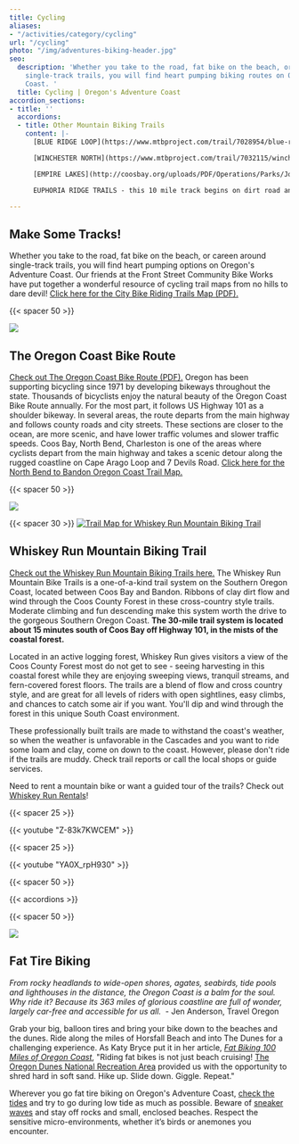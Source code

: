 ```yaml
---
title: Cycling
aliases:
- "/activities/category/cycling"
url: "/cycling"
photo: "/img/adventures-biking-header.jpg"
seo:
  description: 'Whether you take to the road, fat bike on the beach, or careen around
    single-track trails, you will find heart pumping biking routes on Oregon’s Adventure
    Coast. '
  title: Cycling | Oregon's Adventure Coast
accordion_sections:
- title: ''
  accordions:
  - title: Other Mountain Biking Trails
    content: |-
      [BLUE RIDGE LOOP](https://www.mtbproject.com/trail/7028954/blue-ridge-loop) - is a multi-use trail system that gets some motorcycle traffic. It is a scenic area to ride, though despite it’s elevation, views of lower areas are limited to non-existent. Given the different roads throughout the area, there are multiple ride options.

      [WINCHESTER NORTH](https://www.mtbproject.com/trail/7032115/winchester-north) - are used primarily by mountain bikers and motorcycles. The trails challenge even the best of riders. There are lots of ruts, roots, steep terrain, and other obstacles on the 17 miles of winding single track.

      [EMPIRE LAKES](http://coosbay.org/uploads/PDF/Operations/Parks/John_Topits_Park/JOHN_TOPITS_PARK_TRAIL_MAP.pdf) - provides a more leisurely trail for biking but it is no less scenic. The trail system, 4 miles paved and 1.5 miles dirt track, is in John Topits Park, centered on the natural beauty of two lakes and stabilized dunes within the park.

      EUPHORIA RIDGE TRAILS - this 10 mile track begins on dirt road and quickly moves to single-track trails, through meadows, forest land, and tribal lands. [Euphoria Ridge Middle Trail](https://www.oregonsadventurecoast.com/cycling) and [Euphoria Ridge Upper Trail](https://www.oregonsadventurecoast.com/cycling)

---
```

## Make Some Tracks!

Whether you take to the road, fat bike on the beach, or careen around single-track trails, you will find heart pumping options on Oregon's Adventure Coast. Our friends at the Front Street Community Bike Works have put together a wonderful resource of cycling trail maps from no hills to dare devil! [Click here for the City Bike Riding Trails Map (PDF). ](/img/FSCBW-BIKE-TRAIL-MAPS.pdf)

{{< spacer 50 >}}

![](/img/road-cycling-695x322.jpg)

## The Oregon Coast Bike Route

[Check out The Oregon Coast Bike Route (PDF).](https://www.oregon.gov/ODOT/Programs/TDD%20Documents/oregon-coast-bike-route-map.pdf) Oregon has been supporting bicycling since 1971 by developing bikeways throughout the state. Thousands of bicyclists enjoy the natural beauty of the Oregon Coast Bike Route annually. For the most part, it follows US Highway 101 as a shoulder bikeway. In several areas, the route departs from the main highway and follows county roads and city streets. These sections are closer to the ocean, are more scenic, and have lower traffic volumes and slower traffic speeds. Coos Bay, North Bend, Charleston is one of the areas where cyclists depart from the main highway and takes a scenic detour along the rugged coastline on Cape Arago Loop and 7 Devils Road. [Click here for the North Bend to Bandon Oregon Coast Trail Map.](https://stateparks.oregon.gov/ckFiles/files/OCT-Map-7.pdf)

{{< spacer 50 >}}

![](/img/mountain-biking-whiskey-run-turn-blog-695x322.jpg)

{{< spacer 30 >}} [![Trail Map for Whiskey Run Mountain Biking Trail](/img/whiskeyrun-map-button-695x125.jpg)](/img/whiskey-run-pocket-map-06-22-final.pdf)

## Whiskey Run Mountain Biking Trail

[Check out the Whiskey Run Mountain Biking Trails here.](https://www.mtbproject.com/directory/8019222/whiskey-run-trails) The Whiskey Run Mountain Bike Trails is a one-of-a-kind trail system on the Southern Oregon Coast, located between Coos Bay and Bandon. Ribbons of clay dirt flow and wind through the Coos County Forest in these cross-country style trails. Moderate climbing and fun descending make this system worth the drive to the gorgeous Southern Oregon Coast. **The 30-mile trail system** **is located about 15 minutes south of Coos Bay off Highway 101, in the mists of the coastal forest.**

Located in an active logging forest, Whiskey Run gives visitors a view of the Coos County Forest most do not get to see - seeing harvesting in this coastal forest while they are enjoying sweeping views, tranquil streams, and fern-covered forest floors. The trails are a blend of flow and cross country style, and are great for all levels of riders with open sightlines, easy climbs, and chances to catch some air if you want. You'll dip and wind through the forest in this unique South Coast environment.

These professionally built trails are made to withstand the coast's weather, so when the weather is unfavorable in the Cascades and you want to ride some loam and clay, come on down to the coast. However, please don't ride if the trails are muddy. Check trail reports or call the local shops or guide services.

Need to rent a mountain bike or want a guided tour of the trails? Check out [Whiskey Run Rentals](https://www.whiskeyrunrentals.com/)!

{{< spacer 25 >}}

{{< youtube "Z-83k7KWCEM" >}}

{{< spacer 25 >}}

{{< youtube "YA0X_rpH930" >}}

{{< spacer 50 >}}

{{< accordions >}}

{{< spacer 50 >}}

![](/img/fat-tire-biking-695x322.jpg)

## Fat Tire Biking

_From rocky headlands to wide-open shores, agates, seabirds, tide pools and lighthouses in the distance, the Oregon Coast is a balm for the soul. Why ride it? Because its 363 miles of glorious coastline are full of wonder, largely car-free and accessible for us all._  - Jen Anderson, Travel Oregon

Grab your big, balloon tires and bring your bike down to the beaches and the dunes. Ride along the miles of Horsfall Beach and into The Dunes for a challenging experience. As Katy Bryce put it in her article, [_Fat Biking 100 Miles of Oregon Coast_](https://traveloregon.com/things-to-do/outdoor-recreation/bicycling/fat-biking/fat-biking-100-miles-of-oregon-coast), "Riding fat bikes is not just beach cruising! [The Oregon Dunes National Recreation Area](https://www.stateparks.com/oregon_dunes.html) provided us with the opportunity to shred hard in soft sand. Hike up. Slide down. Giggle. Repeat."

Wherever you go fat tire biking on Oregon's Adventure Coast, [check the tides](https://www.usharbors.com/harbor/oregon/coos-bay-or/tides/) and try to go during low tide as much as possible. Beware of [sneaker waves](https://www.oregon.gov/oprd/PARKS/Pages/beach_safety.aspx) and stay off rocks and small, enclosed beaches. Respect the sensitive micro-environments, whether it’s birds or anemones you encounter.